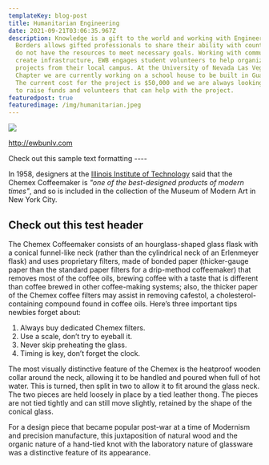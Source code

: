 ```yaml
---
templateKey: blog-post
title: Humanitarian Engineering
date: 2021-09-21T03:06:35.967Z
description: Knowledge is a gift to the world and working with Engineers Without
  Borders allows gifted professionals to share their ability with countries that
  do not have the resources to meet necessary goals. Working with communities to
  create infrastructure, EWB engages student volunteers to help organize
  projects from their local campus. At the University of Nevada Las Vegas
  Chapter we are currently working on a school house to be built in Guatemala.
  The current cost for the project is $50,000 and we are always looking for ways
  to raise funds and volunteers that can help with the project.
featuredpost: true
featuredimage: /img/humanitarian.jpeg
---
```

![](/img/humanitarian.jpeg)

<a href="http://ewbunlv.com">http://ewbunlv.com</a>

Check out this sample text formatting ----

In 1958, designers at the [Illinois Institute of Technology](https://www.spacefarm.digital) said that the Chemex Coffeemaker is *"one of the best-designed products of modern times"*, and so is included in the collection of the Museum of Modern Art in New York City.

## Check out this test header

The Chemex Coffeemaker consists of an hourglass-shaped glass flask with a conical funnel-like neck (rather than the cylindrical neck of an Erlenmeyer flask) and uses proprietary filters, made of bonded paper (thicker-gauge paper than the standard paper filters for a drip-method coffeemaker) that removes most of the coffee oils, brewing coffee with a taste that is different than coffee brewed in other coffee-making systems; also, the thicker paper of the Chemex coffee filters may assist in removing cafestol, a cholesterol-containing compound found in coffee oils. Here’s three important tips newbies forget about:

1. Always buy dedicated Chemex filters.
2. Use a scale, don’t try to eyeball it.
3. Never skip preheating the glass.
4. Timing is key, don’t forget the clock.

The most visually distinctive feature of the Chemex is the heatproof wooden collar around the neck, allowing it to be handled and poured when full of hot water. This is turned, then split in two to allow it to fit around the glass neck. The two pieces are held loosely in place by a tied leather thong. The pieces are not tied tightly and can still move slightly, retained by the shape of the conical glass.

For a design piece that became popular post-war at a time of Modernism and precision manufacture, this juxtaposition of natural wood and the organic nature of a hand-tied knot with the laboratory nature of glassware was a distinctive feature of its appearance.